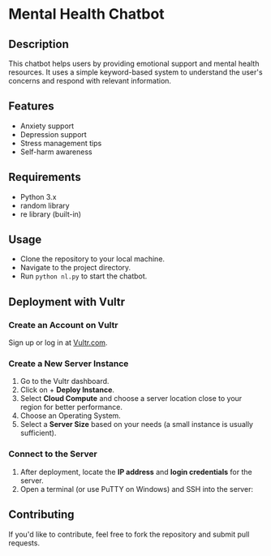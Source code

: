 # Mental Health Chatbot

## Description
This chatbot helps users by providing emotional support and mental health resources. It uses a simple keyword-based system to understand the user's concerns and respond with relevant information.

## Features
- Anxiety support
- Depression support
- Stress management tips
- Self-harm awareness

## Requirements
- Python 3.x
- random library
- re library (built-in)

## Usage
- Clone the repository to your local machine.
- Navigate to the project directory.
- Run `python nl.py` to start the chatbot.

## Deployment with Vultr
### Create an Account on Vultr
Sign up or log in at [Vultr.com](https://www.vultr.com).

### Create a New Server Instance
1. Go to the Vultr dashboard.
2. Click on + **Deploy Instance**.
3. Select **Cloud Compute** and choose a server location close to your region for better performance.
4. Choose an Operating System.
5. Select a **Server Size** based on your needs (a small instance is usually sufficient).

### Connect to the Server
1. After deployment, locate the **IP address** and **login credentials** for the server.
2. Open a terminal (or use PuTTY on Windows) and SSH into the server:


## Contributing
If you'd like to contribute, feel free to fork the repository and submit pull requests.
